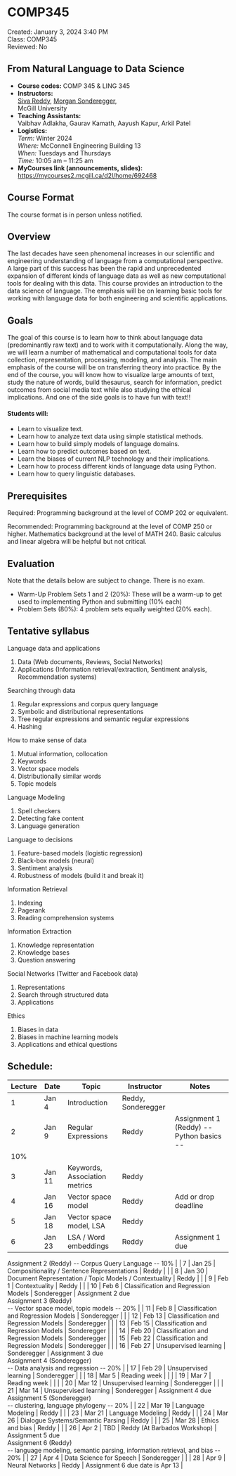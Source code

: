 # COMP345

Created: January 3, 2024 3:40 PM \
Class: COMP345 \
Reviewed: No 

## From Natural Language to Data Science

- __Course codes:__ COMP 345 & LING 345
- __Instructors:__ \
[Siva Reddy](https://sivareddy.in/), [Morgan Sonderegger](https://people.linguistics.mcgill.ca/~morgan/), <br> McGill University
- __Teaching Assistants:__ \
Vaibhav Adlakha, Gaurav Kamath, Aayush Kapur, Arkil Patel
- __Logistics:__ \
*Term:* Winter 2024 <br>*Where:* McConnell Engineering Building 13 <br>*When:* Tuesdays and Thursdays <br>*Time:* 10:05 am – 11:25 am
- __MyCourses link (announcements, slides):__ \
https://mycourses2.mcgill.ca/d2l/home/692468


[//]: # "Choose one of the two styles to display"
[//]: # "| | |
| --- | --- |
| __Instructors:__| __Logistics:__|
|[Siva Reddy](https://sivareddy.in/), [Morgan Sonderegger](https://people.linguistics.mcgill.ca/~morgan/), <br> McGill University | *Term:* Winter 2024 <br>*Where:* McConnell Engineering Building 13 <br>*When:* Tuesdays and Thursdays <br>*Time:* 10:05 am – 11:25 am|
|__Teaching Assistants:__| __MyCourses link (announcements, slides):__|
|Vaibhav Adlakha <br>Gaurav Kamath <br>Aayush Kapur <br>Arkil Patel| https://mycourses2.mcgill.ca/d2l/home/692468|"


## Course Format

The course format is in person unless notified.

## Overview

The last decades have seen phenomenal increases in our scientific and engineering understanding of language from a computational perspective. A large part of this success has been the rapid and unprecedented expansion of different kinds of language data as well as new computational tools for dealing with this data. This course provides an introduction to the data science of language. The emphasis will be on learning basic tools for working with language data for both engineering and scientific applications.

## Goals

The goal of this course is to learn how to think about language data (predominantly raw text) and to work with it computationally. Along the way, we will learn a number of mathematical and computational tools for data collection, representation, processing, modeling, and analysis. The main emphasis of the course will be on transferring theory into practice. By the end of the course, you will know how to visualize large amounts of text, study the nature of words, build thesaurus, search for information, predict outcomes from social media text while also studying the ethical implications. And one of the side goals is to have fun with text!!

#### Students will:

- Learn to visualize text.
- Learn how to analyze text data using simple statistical methods.
- Learn how to build simply models of language domains.
- Learn how to predict outcomes based on text.
- Learn the biases of current NLP technology and their implications.
- Learn how to process different kinds of language data using Python.
- Learn how to query linguistic databases.

## Prerequisites

Required: Programming background at the level of COMP 202 or equivalent.

Recommended: Programming background at the level of COMP 250 or higher. Mathematics background at the level of MATH 240. Basic calculus and linear algebra will be helpful but not critical.

## Evaluation

Note that the details below are subject to change. There is no exam.

- Warm-Up Problem Sets 1 and 2 (20%): These will be a warm-up to get used to implementing Python and submitting (10% each)
- Problem Sets (80%): 4 problem sets equally weighted (20% each).

## Tentative syllabus

Language data and applications

1. Data (Web documents, Reviews, Social Networks)
2. Applications (Information retrieval/extraction, Sentiment analysis, Recommendation systems)

Searching through data

1. Regular expressions and corpus query language
2. Symbolic and distributional representations
3. Tree regular expressions and semantic regular expressions
4. Hashing

How to make sense of data

1. Mutual information, collocation
2. Keywords
3. Vector space models
4. Distributionally similar words
5. Topic models

Language Modeling

1. Spell checkers
2. Detecting fake content
3. Language generation

Language to decisions

1. Feature-based models (logistic regression)
2. Black-box models (neural)
3. Sentiment analysis
4. Robustness of models (build it and break it)

Information Retrieval

1. Indexing
2. Pagerank
3. Reading comprehension systems

Information Extraction

1. Knowledge representation
2. Knowledge bases
3. Question answering

Social Networks (Twitter and Facebook data)

1. Representations
2. Search through structured data
3. Applications

Ethics

1. Biases in data
2. Biases in machine learning models
3. Applications and ethical questions

## Schedule:

| Lecture | Date | Topic | Instructor | Notes |
| --- | --- | --- | --- | --- |
| 1 | Jan 4 | Introduction | Reddy, Sonderegger |  |
| 2 | Jan 9 | Regular Expressions | Reddy | Assignment 1 (Reddy) -- Python basics -- 
10% |
| 3 | Jan 11 | Keywords, Association metrics | Reddy |  |
| 4 | Jan 16 | Vector space model | Reddy | Add or drop deadline |
| 5 | Jan 18 | Vector space model, LSA | Reddy |  |
| 6 | Jan 23 | LSA / Word embeddings | Reddy | Assignment 1 due
Assignment 2 (Reddy) -- Corpus Query Language --
10% |
| 7 | Jan 25 | Compositionality / Sentence Representations | Reddy |  |
| 8 | Jan 30 | Document Representation / Topic Models / Contextuality | Reddy |  |
| 9 | Feb 1 | Contextuality | Reddy |  |
| 10 | Feb 6 | Classification and Regression Models | Sonderegger | Assignment 2 due <br> Assignment 3 (Reddy) <br> -- Vector space model, topic models -- 20% |
| 11 | Feb 8 | Classification and Regression Models | Sonderegger |  |
| 12 | Feb 13 | Classification and Regression Models | Sonderegger |  |
| 13 | Feb 15 | Classification and Regression Models | Sonderegger |  |
| 14 | Feb 20 | Classification and Regression Models | Sonderegger |  |
| 15 | Feb 22 | Classification and Regression Models | Sonderegger |  |
| 16 | Feb 27 | Unsupervised learning | Sonderegger | Assignment 3 due <br> Assignment 4 (Sonderegger) <br> -- Data analysis and regression -- 20% |
| 17 | Feb 29 | Unsupervised learning | Sonderegger |  |
| 18 | Mar 5 | Reading week |  |  |
| 19 | Mar 7 | Reading week |  |  |
| 20 | Mar 12 | Unsupervised learning | Sonderegger |  |
| 21 | Mar 14 | Unsupervised learning | Sonderegger | Assignment 4 due <br> Assignment 5 (Sonderegger) <br> -- clustering, language phylogeny -- 20% |
| 22 | Mar 19 | Language Modeling | Reddy |  |
| 23 | Mar 21 | Language Modeling | Reddy |  |
| 24 | Mar 26 | Dialogue Systems/Semantic Parsing | Reddy |  |
| 25 | Mar 28 | Ethics and bias | Reddy |  |
| 26 | Apr 2 | TBD | Reddy (At Barbados Workshop) | Assignment 5 due <br> Assignment 6 (Reddy) <br> -- language modeling, semantic parsing, information retrieval, and bias -- 20% |
| 27 | Apr 4 | Data Science for Speech | Sonderegger |  |
| 28 | Apr 9 | Neural Networks | Reddy | Assignment 6 due date is Apr 13 |
